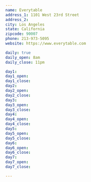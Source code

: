 ```yaml
---
name: Everytable
address_1: 1101 West 23rd Street
address_2:
city: Los Angeles
state: California
zipcode: 90007
phone: 213-973-5095
website: https://www.everytable.com

daily: true
daily_open: 8am
daily_close: 11pm

day1:
day1_open:
day1_close:
day2:
day2_open:
day2_close:
day3:
day3_open:
day3_close:
day4:
day4_open:
day4_close:
day5:
day5_open:
day5_close:
day6:
day6_open:
day6_close:
day7:
day7_open:
day7_close:

---
```


      
